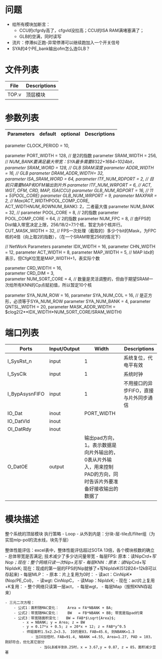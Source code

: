 # 问题
- 给所有模块加断言：
    - CCU的cfgrdy高了，cfgvld没拉高；CCU的ISA RAM满堵塞满了；
    - GLB的空满，同时读写
- 流片：停滞纠正跑-异常停滞可以继续跑加入一个开关信号
- SYA的4个PE_bank输出ofm怎么连GLB？
# 文件列表
| File | Descriptions |
| ---- | ---- |
| TOP.v | 顶层模块 |


# 参数列表
| Parameters | default | optional | Descriptions |
| ---- | ---- | ---- | ---- |
parameter CLOCK_PERIOD   = 10,

parameter PORT_WIDTH     = 128, // 是2的指数
parameter SRAM_WIDTH     = 256, // *NUM_BANK要满足最大带宽：SYA最多需要8*32*2+16*8*4=1024bit，
parameter SRAM_WORD      = 128, // GLB SRAM深度
parameter ADDR_WIDTH     = 16,  // GLB
parameter DRAM_ADDR_WIDTH= 32,  
parameter ISA_SRAM_WORD  = 64,
parameter ITF_NUM_RDPORT = 2,   // 目前只需要MAP和OFM输出到片外
parameter ITF_NUM_WRPORT = 6,   // ACT, WGT, OFM, CRD, MAP, ISA(CCU)
parameter GLB_NUM_RDPORT = 16,  // 11 + 5(POOL_CORE)
parameter GLB_NUM_WRPORT = 9, 
parameter MAXPAR         = 2,   // Max(ACT_WIDTH*POOL_COMP_CORE, ACT_WIDTH*NUM_ROW*NUM_BANK): 2，二者最大值 
parameter NUM_BANK       = 32,  //
parameter POOL_CORE      = 8,   // 2的指数
parameter POOL_COMP_CORE = 64,  // 2的指数
parameter NUM_FPC        = 8,   // 由FPS的Dist输入带宽决定上限，256/18/2=7.1个核，暂定为8个核并行。
CUT_MASK_WIDTH           = 32,  // FPS一次处理（截取的）多少个bit的Mask，为FPC核的4倍（向上取2的指数），（在一个SRAM带宽256的情况下）

// NetWork Parameters
parameter IDX_WIDTH      = 16,
parameter CHN_WIDTH      = 12,
parameter ACT_WIDTH      = 8,
parameter MAP_WIDTH      = 5,   // MAP Idx的表示，但CfgK位宽是MAP_WIDTH+1，表实际个数

parameter CRD_WIDTH      = 16,   
parameter CRD_DIM        = 3,   
parameter NUM_SORT_CORE  = 4,   // 数量是灵活调整的，但由于期望SRAM一次给所有KNN的Cp点赋初值，所以暂定10个核

parameter SYA_NUM_ROW    = 16,
parameter SYA_NUM_COL    = 16,  // 是正方形，必须等于SYA_NUM_ROW
parameter SYA_NUM_BANK   = 4,
parameter QNTSL_WIDTH    = 20,
parameter MASK_ADDR_WIDTH = $clog2(2**IDX_WIDTH*NUM_SORT_CORE/SRAM_WIDTH)



# 端口列表
| Ports | Input/Output | Width | Descriptions |
| ---- | ---- | ---- | ---- |
| I_SysRst_n            | input | 1 | 系统复位，代电平有效 |
| I_SysClk              | input | 1 | 系统时钟 |
| I_BypAsysnFIFO        | input | 1 | 不用接口的异步FIFO，直接与片外同步通信 |
| IO_Dat                | inout | PORT_WIDTH |  |
| IO_DatVld             | inout |
| OI_DatRdy             | inout |
| O_DatOE               | output| 输出pad方向，1。表示数据是向片外输出的，0表从片外输入，用来控制PAD的方向，同时告诉片外要准备好接收输出的数据了 |


# 模块描述
整个系统的顶层模块
执行策略
    - Loop
        - 从外到内是：分块-层-tile点/filter组（为实现mlp-pol的流水线，块先于层）

整体性能评估：excel表中，整体性能评估超过SOTA 13倍，各个模块核数的确立
    - 总体带宽是否满足; 技术减少了多少访问量带宽
        - 每层FPS: 原本：读Nip*Crd+写Nop；现在：整个网络只读一次Nip+无写
        - 每层KNN：原本：读Nip*Crd+写Nip*Idx*K; 现在：现成的第一层的FPS的Nip就够了+写Nip*Idx*K(512*B*24=12kB可以存起来)
        - 每层MLP：
            - 原本：片上复用为0时：
                - 读act：Cin*Nip*K*(Nop/PE_Col)，
                - 读wgt: Cin*Nop*C，
                - 读Map：Nip*Idx*K; 
            - 现在：act片上复用+K复用：
                - 整个网络只读第一层act，
                - 每层wgt，
                - 每层Map（按照KNN存起来）

    - 三元二次方程：
        - 公式1：面积随MAC变化：    Area = FA*NBANK + BA;
        - 公式2：带宽随MAC变化：    BW   = FB*NBANK + BB; 带宽是指pad约束
        - 公式3：带宽随面积变化：   BW = FAB*$\sqrt{Area}$; 
            - x = NBANK; y = Area; z = BW
            - y = 0.17*x + 0.5; z = 20*x + 12; z = FAB*y^0.5
            - 师姐面积1.5x2.2=3.3， IO的是83，FAB=45.6, 则NBANK=1.3
                - 当IO加倍时，FAB=91.4, NBANK =4.55, Area=1.27, PAD = 103，刚好符合，优化其它部分
                    - 当GLB减半到0.25时，x = 3.67,y = 0.87, z = 85，面积减少显著
